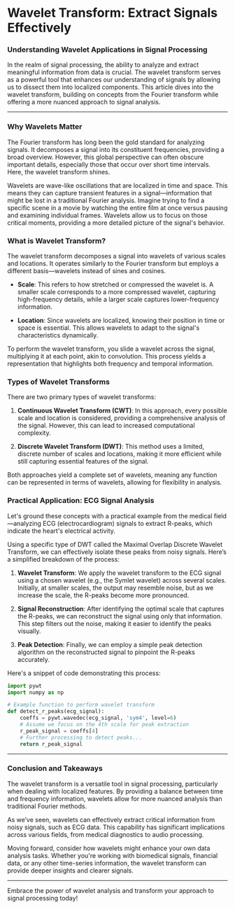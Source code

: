 # Wavelet Transform: Extract Signals Effectively

### Understanding Wavelet Applications in Signal Processing

In the realm of signal processing, the ability to analyze and extract meaningful information from data is crucial. The wavelet transform serves as a powerful tool that enhances our understanding of signals by allowing us to dissect them into localized components. This article dives into the wavelet transform, building on concepts from the Fourier transform while offering a more nuanced approach to signal analysis.

* * *

### Why Wavelets Matter

The Fourier transform has long been the gold standard for analyzing signals. It decomposes a signal into its constituent frequencies, providing a broad overview. However, this global perspective can often obscure important details, especially those that occur over short time intervals. Here, the wavelet transform shines. 

Wavelets are wave-like oscillations that are localized in time and space. This means they can capture transient features in a signal—information that might be lost in a traditional Fourier analysis. Imagine trying to find a specific scene in a movie by watching the entire film at once versus pausing and examining individual frames. Wavelets allow us to focus on those critical moments, providing a more detailed picture of the signal's behavior.

### What is Wavelet Transform?

The wavelet transform decomposes a signal into wavelets of various scales and locations. It operates similarly to the Fourier transform but employs a different basis—wavelets instead of sines and cosines. 

- **Scale**: This refers to how stretched or compressed the wavelet is. A smaller scale corresponds to a more compressed wavelet, capturing high-frequency details, while a larger scale captures lower-frequency information.
  
- **Location**: Since wavelets are localized, knowing their position in time or space is essential. This allows wavelets to adapt to the signal's characteristics dynamically.

To perform the wavelet transform, you slide a wavelet across the signal, multiplying it at each point, akin to convolution. This process yields a representation that highlights both frequency and temporal information.

### Types of Wavelet Transforms

There are two primary types of wavelet transforms:

1. **Continuous Wavelet Transform (CWT)**: In this approach, every possible scale and location is considered, providing a comprehensive analysis of the signal. However, this can lead to increased computational complexity.
  
2. **Discrete Wavelet Transform (DWT)**: This method uses a limited, discrete number of scales and locations, making it more efficient while still capturing essential features of the signal.

Both approaches yield a complete set of wavelets, meaning any function can be represented in terms of wavelets, allowing for flexibility in analysis.

### Practical Application: ECG Signal Analysis

Let's ground these concepts with a practical example from the medical field—analyzing ECG (electrocardiogram) signals to extract R-peaks, which indicate the heart's electrical activity. 

Using a specific type of DWT called the Maximal Overlap Discrete Wavelet Transform, we can effectively isolate these peaks from noisy signals. Here’s a simplified breakdown of the process:

1. **Wavelet Transform**: We apply the wavelet transform to the ECG signal using a chosen wavelet (e.g., the Symlet wavelet) across several scales. Initially, at smaller scales, the output may resemble noise, but as we increase the scale, the R-peaks become more pronounced.

2. **Signal Reconstruction**: After identifying the optimal scale that captures the R-peaks, we can reconstruct the signal using only that information. This step filters out the noise, making it easier to identify the peaks visually.

3. **Peak Detection**: Finally, we can employ a simple peak detection algorithm on the reconstructed signal to pinpoint the R-peaks accurately.

Here's a snippet of code demonstrating this process:

```python
import pywt
import numpy as np

# Example function to perform wavelet transform
def detect_r_peaks(ecg_signal):
    coeffs = pywt.wavedec(ecg_signal, 'sym4', level=6)
    # Assume we focus on the 4th scale for peak extraction
    r_peak_signal = coeffs[4]
    # Further processing to detect peaks...
    return r_peak_signal
```

* * *

### Conclusion and Takeaways

The wavelet transform is a versatile tool in signal processing, particularly when dealing with localized features. By providing a balance between time and frequency information, wavelets allow for more nuanced analysis than traditional Fourier methods. 

As we’ve seen, wavelets can effectively extract critical information from noisy signals, such as ECG data. This capability has significant implications across various fields, from medical diagnostics to audio processing.

Moving forward, consider how wavelets might enhance your own data analysis tasks. Whether you're working with biomedical signals, financial data, or any other time-series information, the wavelet transform can provide deeper insights and clearer signals.

* * * 

Embrace the power of wavelet analysis and transform your approach to signal processing today!